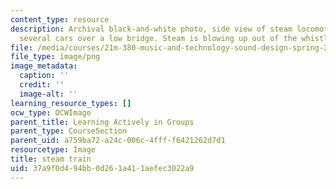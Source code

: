 ```yaml
---
content_type: resource
description: Archival black-and-white photo, side view of steam locomotive pulling
  several cars over a low bridge. Steam is blowing up out of the whistle.
file: /media/courses/21m-380-music-and-technology-sound-design-spring-2016/37a9f0d494bb0d261a411aefec3022a9_steam_train.png
file_type: image/png
image_metadata:
  caption: ''
  credit: ''
  image-alt: ''
learning_resource_types: []
ocw_type: OCWImage
parent_title: Learning Actively in Groups
parent_type: CourseSection
parent_uid: a759ba72-a24c-006c-4fff-f6421262d7d1
resourcetype: Image
title: steam train
uid: 37a9f0d4-94bb-0d26-1a41-1aefec3022a9
---
```


